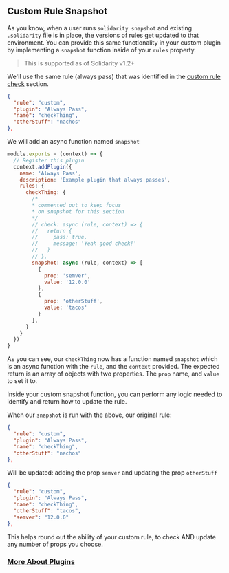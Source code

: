 ## Custom Rule Snapshot

As you know, when a user runs `solidarity snapshot` and existing `.solidarity` file is in place, the versions of rules get updated to that environment.  You can provide this same functionality in your custom plugin by implementing a `snapshot` function inside of your `rules` property.

> This is supported as of Solidarity v1.2+

We'll use the same rule (always pass) that was identified in the [custom rule check](/docs/customRuleCheck.md) section.

```json
{
  "rule": "custom",
  "plugin": "Always Pass",
  "name": "checkThing",
  "otherStuff": "nachos"
},
```

We will add an async function named `snapshot`

```js
module.exports = (context) => {
  // Register this plugin
  context.addPlugin({
    name: 'Always Pass',
    description: 'Example plugin that always passes',
    rules: {
      checkThing: {
        /*
        * commented out to keep focus
        * on snapshot for this section
        */
        // check: async (rule, context) => {
        //   return {
        //     pass: true,
        //     message: 'Yeah good check!'
        //   }
        // },
        snapshot: async (rule, context) => [
          {
            prop: 'semver',
            value: '12.0.0'
          },
          {
            prop: 'otherStuff',
            value: 'tacos'
          }
        ],
      }
    }
  })
}
```

As you can see, our `checkThing` now has a function named `snapshot` which is an async function with the `rule`, and the `context` provided.  The expected return is an array of objects with two properties.  The `prop` name, and `value` to set it to.

Inside your custom snapshot function, you can perform any logic needed to identify and return how to update the rule.

When our `snapshot` is run with the above, our original rule:
```json
{
  "rule": "custom",
  "plugin": "Always Pass",
  "name": "checkThing",
  "otherStuff": "nachos"
},
```

Will be updated: adding the prop `semver` and updating the prop `otherStuff`

```json
{
  "rule": "custom",
  "plugin": "Always Pass",
  "name": "checkThing",
  "otherStuff": "tacos",
  "semver": "12.0.0"
},
```

This helps round out the ability of your custom rule, to check AND update any number of props you choose.

### [More About Plugins](/docs/plugins.md)

